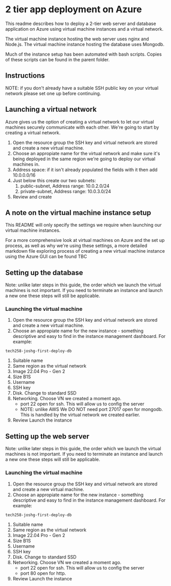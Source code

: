 # 2 tier app deployment on Azure

This readme describes how to deploy a 2-tier web server and database application on Azure using virtual machine instances and a virtual network. 

The virtual machine instance hosting the web server uses nginx and Node.js. The virtual machine instance hosting the database uses Mongodb.

Much of the instance setup has been automated with bash scripts. Copies of these scripts can be found in the parent folder.

## Instructions
NOTE: if you don't already have a suitable SSH public key on your virtual network please set one up before continuing.

## Launching a virtual network 
Azure gives us the option of creating a virtual network to let our virtual machines securely communicate with each other. We're going to start by creating a virtual network.

1) Open the resource group the SSH key and virtual network are stored and create a new virtual machine.
2) Choose an appropiate name for the virtual network and make sure it's being deployed in the same region we're going to deploy our virtual machines in.
3) Address space: if it isn't already populated the fields with it then add 10.0.0.0/16
4) Just below this create our two subnets:
   1)  public-subnet, Address range: 10.0.2.0/24
   2)  private-subnet, Address range: 10.0.3.0/24
5) Review and create

## A note on the virtual machine instance setup
This README will only specify the settings we require when launching our virtual machine instances.

For a more comprehensive look at virtual machines on Azure and the set up process, as well as why we're using these settings, a more detailed markdown file exploring process of creating a new virtual machine instance using the Azure GUI can be found TBC

## Setting up the database
Note: unlike later steps in this guide, the order which we launch the virtual machines is not important. If you need to terminate an instance and launch a new one these steps will still be applicable.

### Launching the virtual machine
1) Open the resource group the SSH key and virtual network are stored and create a new virtual machine.
2) Choose an  appropiate name for the new instance - something descriptive and easy to find in the instance management dashboard. For example:
```
tech258-joshg-first-deploy-db 
```
1) Suitable name
2) Same region as the virtual network
3) Image 22.04 Pro - Gen 2
4) Size B1S
5) Username 
6) SSH key
7) Disk. Change to standard SSD
8) Networking. Choose VN we created a moment ago.
     - port 22 open for ssh. This will allow us to config the server
     - NOTE: unlike AWS We DO NOT need port 27017 open for mongodb. This is handled by the virtual network we created earlier.
9)  Review Launch the instance

## Setting up the web server
Note: unlike later steps in this guide, the order which we launch the virtual machines is not important. If you need to terminate an instance and launch a new one these steps will still be applicable.

### Launching the virtual machine
1) Open the resource group the SSH key and virtual network are stored and create a new virtual machine.
2) Choose an  appropiate name for the new instance - something descriptive and easy to find in the instance management dashboard. For example:
```
tech258-joshg-first-deploy-db 
```
1) Suitable name
2) Same region as the virtual network
3) Image 22.04 Pro - Gen 2
4) Size B1S
5) Username 
6) SSH key
7) Disk. Change to standard SSD
8) Networking. Choose VN we created a moment ago.
     - port 22 open for ssh. This will allow us to config the server
     - port 80 open for http.
9)  Review Launch the instance